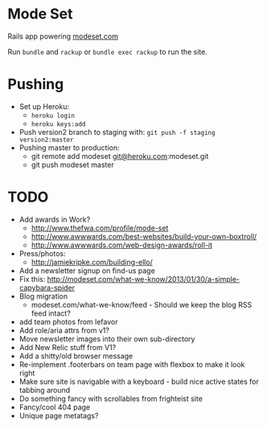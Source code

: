 Mode Set
========

Rails app powering [modeset.com](http://www.modeset.com/)

Run `bundle` and `rackup` or `bundle exec rackup` to run the site.

Pushing
========

* Set up Heroku:
  * `heroku login`
  * `heroku keys:add`
* Push version2 branch to staging with: `git push -f staging version2:master`
* Pushing master to production:
  * git remote add modeset git@heroku.com:modeset.git
  * git push modeset master

TODO
========

* Add awards in Work?
  * http://www.thefwa.com/profile/mode-set
  * http://www.awwwards.com/best-websites/build-your-own-boxtroll/
  * http://www.awwwards.com/web-design-awards/roll-it
* Press/photos:
  * http://jamiekripke.com/building-ello/
* Add a newsletter signup on find-us page
* Fix this: http://modeset.com/what-we-know/2013/01/30/a-simple-capybara-spider
* Blog migration
  * modeset.com/what-we-know/feed - Should we keep the blog RSS feed intact?
* add team photos from lefavor
* Add role/aria attrs from v1?
* Move newsletter images into their own sub-directory
* Add New Relic stuff from V1?
* Add a shitty/old browser message
* Re-implement .footerbars on team page with flexbox to make it look right
* Make sure site is navigable with a keyboard - build nice active states for tabbing around
* Do something fancy with scrollables from frighteist site
* Fancy/cool 404 page
* Unique page metatags?
